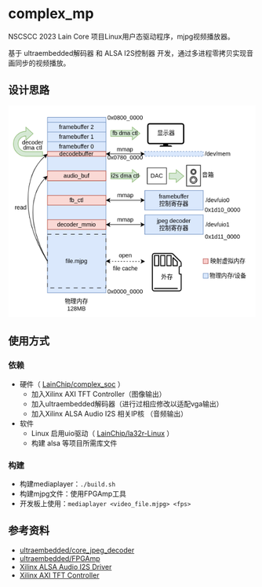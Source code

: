 # complex_mp

NSCSCC 2023 Lain Core 项目Linux用户态驱动程序，mjpg视频播放器。

基于 ultraembedded解码器 和 ALSA I2S控制器 开发，通过多进程零拷贝实现音画同步的视频播放。

## 设计思路

![complex_mp_struct](./complex_mp_struct.png)


## 使用方式

### 依赖

- 硬件（ [LainChip/complex_soc](https://github.com/LainChip/complex_soc) ）
  - 加入Xilinx AXI TFT Controller（图像输出）
  - 加入ultraembedded解码器（进行过相应修改以适配vga输出）
  - 加入Xilinx ALSA Audio I2S 相关IP核 （音频输出）
- 软件
  - Linux 启用uio驱动（ [LainChip/la32r-Linux](https://github.com/LainChip/la32r-Linux) ）
  - 构建 alsa 等项目所需库文件

### 构建

- 构建mediaplayer：`./build.sh` 
- 构建mjpg文件：使用FPGAmp工具
- 开发板上使用：`mediaplayer <video_file.mjpg> <fps>`



## 参考资料

- [ultraembedded/core_jpeg_decoder](https://github.com/ultraembedded/core_jpeg_decoder)
- [ultraembedded/FPGAmp](https://github.com/ultraembedded/FPGAmp)
- [Xilinx ALSA Audio I2S Driver](https://xilinx-wiki.atlassian.net/wiki/spaces/A/pages/18841805/Xilinx+ALSA+Audio+I2S+driver)
- [Xilinx AXI TFT Controller](https://www.xilinx.com/products/intellectual-property/axi_tft_controller.html#overview)